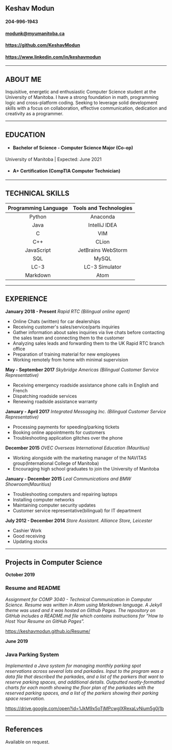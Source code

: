 ## Keshav Modun
#### 204-996-1943
#### <modunk@myumanitoba.ca>
#### <https://github.com/KeshavModun>
#### <https://www.linkedin.com/in/keshavmodun>
-------------------     ----------------------------

## ABOUT ME
Inquisitive, energetic and enthusiastic Computer Science student at the University of Manitoba. I have a strong foundation in math, programming logic and cross-platform coding. Seeking to leverage solid development skills with a focus on collaboration, effective communication, dedication and creativity as a programmer.

-------------------     ----------------------------
## EDUCATION
- #### Bachelor of Science - Computer Science Major (Co-op)
University of Manitoba | Expected: June 2021

- #### A+ Certification (CompTIA Computer Technician)

-------------------     ----------------------------
## TECHNICAL SKILLS

| **Programming Language** | **Tools and Technologies** |
|  :---:    | :---: |
| Python  | Anaconda  |
| Java  | IntelliJ IDEA  |
| C  | VIM  |
| C++  | CLion  |
| JavaScript  | JetBrains WebStorm  |
| SQL  | MySQL  |
| LC-3  | LC-3 Simulator  |
| Markdown  | Atom  |

-------------------     ----------------------------

## EXPERIENCE

**January 2018 - Present**
*Rapid RTC (Bilingual online agent)*
- Online Chats (written) for car dealerships
- Receiving customer's sales/service/parts inquiries
- Gather information about sales inquiries via live chats before contacting the sales team and connecting them to the customer
- Analyzing sales leads and forwarding them to the UK Rapid RTC branch office
- Preparation of training material for new employees
- Working remotely from home with minimal supervision

**May - September 2017**
*Skybridge Americas (Bilingual Customer Service Representative)*
- Receiving emergency roadside assistance phone calls in English and French 
- Dispatching roadside services
- Renewing roadside assistance warranty

**January - April 2017**
*Integrated Messaging Inc. (Bilingual Customer Service Representative)*
- Processing payments for speeding/parking tickets
- Booking online appointments for customers
- Troubleshooting application glitches over the phone

**December 2015**
*OVEC Overseas International Education (Mauritius)*
- Working alongside with the marketing manager of the NAVITAS group(International College of Manitoba)
- Encouraging high school graduates to join the University of Manitoba

**January - December 2015**
*Leal Communications and BMW Showroom(Mauritius)*
- Troubleshooting computers and repairing laptops
- Installing computer networks
- Maintaining computer security updates
- Customer service representative(bilingual) for IT department

**July 2012 - December 2014**
*Store Assistant. Alliance Store, Leicester*
- Cashier Work
- Good receiving
- Updating stocks





-------------------     ----------------------------
## Projects in Computer Science

**October 2019**

### Resume and README
*Assignment for COMP 3040 - Technical Communication in Computer Science. Resume was written in Atom using Markdown language. A Jekyll theme was used and it was hosted on Github Pages. The repository on GitHub includes a README.md file which contains instructions for  “How to Host Your Resume on GitHub Pages”.*

<https://keshavmodun.github.io/Resume/>

**June 2019**

### Java Parking System 
*Implemented a Java system for managing monthly parking spot reservations across several lots and parkades.
Input to the program was a data file that described the parkades, and a list of the parkers that want to reserve parking spaces, and additional details.
Outputted neatly-formatted charts for each month showing the floor plan of the parkades with the reserved parking spaces, and a list of the parkers showing their parking space reservation.*

<https://drive.google.com/open?id=1JkM9x5oTjMPcwglXRexaLvNium5g0j1b> 

-------------------     ----------------------------

## References

Available on request.
